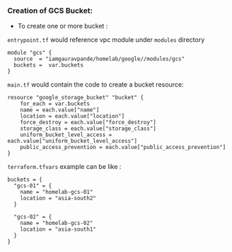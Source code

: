 ### Creation of GCS Bucket:

-  To create one or more bucket : 

`entrypoint.tf` would reference vpc module under `modules` directory

```hcl
module "gcs" {
  source  = "iamgauravpande/homelab/google//modules/gcs"
  buckets =  var.buckets
}
```

`main.tf` would contain the code to create a bucket resource:

```hcl
resource "google_storage_bucket" "bucket" {
    for_each = var.buckets
    name = each.value["name"]
    location = each.value["location"]
    force_destroy = each.value["force_destroy"]
    storage_class = each.value["storage_class"]
    uniform_bucket_level_access = each.value["uniform_bucket_level_access"]
    public_access_prevention = each.value["public_access_prevention"] 
}
```

`terraform.tfvars` example can be like :

```hcl
buckets = {
  "gcs-01" = {
    name = "homelab-gcs-01"
    location = "asia-south2"    
  }

  "gcs-02" = {
    name = "homelab-gcs-02"
    location = "asia-south1"    
  }
}
```